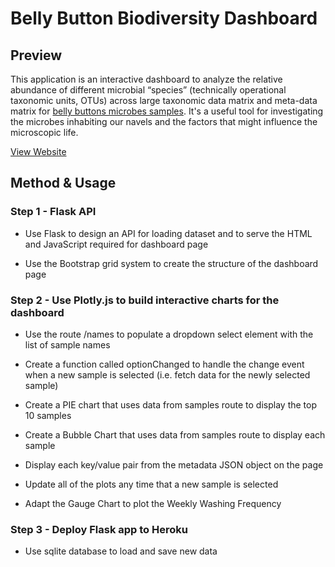 # Belly Button Biodiversity Dashboard

## Preview

This application is an interactive dashboard to analyze the relative abundance of different microbial “species” (technically operational taxonomic units, OTUs) across large taxonomic data matrix and meta-data matrix for [belly buttons microbes samples](http://robdunnlab.com/projects/belly-button-biodiversity/results-and-data/).
It's a useful tool for investigating the microbes inhabiting our navels and the factors that might influence the microscopic life.

[View Website](https://belly-button-biodiversity73.herokuapp.com/)

## Method & Usage

### Step 1 - Flask API

  * Use Flask to design an API for loading dataset and to serve the HTML and JavaScript required for dashboard page 
  
  * Use the Bootstrap grid system to create the structure of the dashboard page

### Step 2 - Use Plotly.js to build interactive charts for the dashboard

  * Use the route /names to populate a dropdown select element with the list of sample names
  
  * Create a function called optionChanged to handle the change event when a new sample is selected (i.e. fetch data for the newly selected sample)
  
  * Create a PIE chart that uses data from samples route to display the top 10 samples

  * Create a Bubble Chart that uses data from samples route to display each sample

  * Display each key/value pair from the metadata JSON object on the page

  * Update all of the plots any time that a new sample is selected
  
  * Adapt the Gauge Chart to plot the Weekly Washing Frequency

### Step 3 - Deploy Flask app to Heroku

  * Use sqlite database to load and save new data

